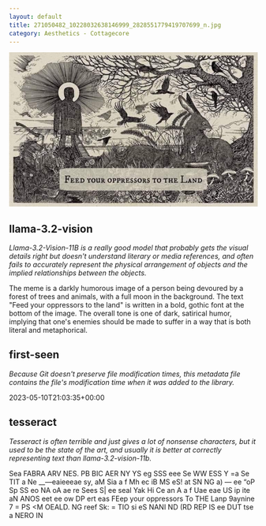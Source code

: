 ```yaml
---
layout: default
title: 271050482_10228032638146999_2828551779419707699_n.jpg
category: Aesthetics - Cottagecore
---
```


<div markdown="0"><a href="271050482_10228032638146999_2828551779419707699_n.jpg"><img class="photo" src="271050482_10228032638146999_2828551779419707699_n.jpg" /></a>

<h2>llama-3.2-vision</h2>
<p><i>Llama-3.2-Vision-11B is a really good model that probably gets the visual details right but doesn't understand literary or media references, and often fails to accurately represent the physical arrangement of objects and the implied relationships between the objects.</i></p>
<p>The meme is a darkly humorous image of a person being devoured by a forest of trees and animals, with a full moon in the background. The text &quot;Feed your oppressors to the land&quot; is written in a bold, gothic font at the bottom of the image. The overall tone is one of dark, satirical humor, implying that one&#x27;s enemies should be made to suffer in a way that is both literal and metaphorical.</p>

<h2>first-seen</h2>
<p><i>Because Git doesn't preserve file modification times, this metadata file contains the file's modification time when it was added to the library.</i></p>
<p>2023-05-10T21:03:35+00:00</p>

<h2>tesseract</h2>
<p><i>Tesseract is often terrible and just gives a lot of nonsense characters, but it used to be the state of the art, and usually it is better at correctly representing text than llama-3.2-vision-11b.</i></p>
<p>Sea FABRA ARV NES. PB BIC AER NY YS eg SSS eee Se WW ESS Y  =a Se TIT a Ne  __—eaieeeae sy, aM Sia a f Mh ec iB MS eS! at SN NG a) — ee  “oP Sp SS eo NA oA ae re Sees S| ee seal Yak Hi Ce  an A a f Uae eae  US ip ite aN ANOS eet ee ow DP ert eas FEep your oppressors To THE Lanp 9aynine 7 = PS &lt;M OEALD.  NG reef Sk: = TIO si eS NANI ND (RD REP IS ee DUT tse a NERO IN</p>

</div>

